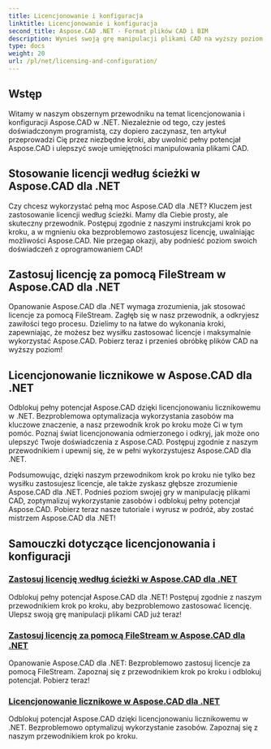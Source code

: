 ```yaml
---
title: Licencjonowanie i konfiguracja
linktitle: Licencjonowanie i konfiguracja
second_title: Aspose.CAD .NET - Format plików CAD i BIM
description: Wynieś swoją grę manipulacji plikami CAD na wyższy poziom dzięki Aspose.CAD dla .NET! Bezproblemowo zastosuj licencje za pomocą FileStream lub ścieżki, korzystając z naszych samouczków krok po kroku.
type: docs
weight: 20
url: /pl/net/licensing-and-configuration/
---
```


## Wstęp

Witamy w naszym obszernym przewodniku na temat licencjonowania i konfiguracji Aspose.CAD w .NET. Niezależnie od tego, czy jesteś doświadczonym programistą, czy dopiero zaczynasz, ten artykuł przeprowadzi Cię przez niezbędne kroki, aby uwolnić pełny potencjał Aspose.CAD i ulepszyć swoje umiejętności manipulowania plikami CAD.

## Stosowanie licencji według ścieżki w Aspose.CAD dla .NET

Czy chcesz wykorzystać pełną moc Aspose.CAD dla .NET? Kluczem jest zastosowanie licencji według ścieżki. Mamy dla Ciebie prosty, ale skuteczny przewodnik. Postępuj zgodnie z naszymi instrukcjami krok po kroku, a w mgnieniu oka bezproblemowo zastosujesz licencję, uwalniając możliwości Aspose.CAD. Nie przegap okazji, aby podnieść poziom swoich doświadczeń z oprogramowaniem CAD!

## Zastosuj licencję za pomocą FileStream w Aspose.CAD dla .NET

Opanowanie Aspose.CAD dla .NET wymaga zrozumienia, jak stosować licencje za pomocą FileStream. Zagłęb się w nasz przewodnik, a odkryjesz zawiłości tego procesu. Dzielimy to na łatwe do wykonania kroki, zapewniając, że możesz bez wysiłku zastosować licencje i maksymalnie wykorzystać Aspose.CAD. Pobierz teraz i przenieś obróbkę plików CAD na wyższy poziom!

## Licencjonowanie licznikowe w Aspose.CAD dla .NET

Odblokuj pełny potencjał Aspose.CAD dzięki licencjonowaniu licznikowemu w .NET. Bezproblemowa optymalizacja wykorzystania zasobów ma kluczowe znaczenie, a nasz przewodnik krok po kroku może Ci w tym pomóc. Poznaj świat licencjonowania odmierzonego i odkryj, jak może ono ulepszyć Twoje doświadczenia z Aspose.CAD. Postępuj zgodnie z naszym przewodnikiem i upewnij się, że w pełni wykorzystujesz Aspose.CAD dla .NET.

Podsumowując, dzięki naszym przewodnikom krok po kroku nie tylko bez wysiłku zastosujesz licencje, ale także zyskasz głębsze zrozumienie Aspose.CAD dla .NET. Podnieś poziom swojej gry w manipulację plikami CAD, zoptymalizuj wykorzystanie zasobów i odblokuj pełny potencjał Aspose.CAD. Pobierz teraz nasze tutoriale i wyrusz w podróż, aby zostać mistrzem Aspose.CAD dla .NET!
## Samouczki dotyczące licencjonowania i konfiguracji
### [Zastosuj licencję według ścieżki w Aspose.CAD dla .NET](./apply-license-by-path/)
 Odblokuj pełny potencjał Aspose.CAD dla .NET! Postępuj zgodnie z naszym przewodnikiem krok po kroku, aby bezproblemowo zastosować licencję. Ulepsz swoją grę manipulacji plikami CAD już teraz!
### [Zastosuj licencję za pomocą FileStream w Aspose.CAD dla .NET](./apply-license-using-filestream/)
Opanowanie Aspose.CAD dla .NET: Bezproblemowo zastosuj licencje za pomocą FileStream. Zapoznaj się z przewodnikiem krok po kroku i odblokuj potencjał. Pobierz teraz!
### [Licencjonowanie licznikowe w Aspose.CAD dla .NET](./metered-licensing/)
Odblokuj potencjał Aspose.CAD dzięki licencjonowaniu licznikowemu w .NET. Bezproblemowo optymalizuj wykorzystanie zasobów. Zapoznaj się z naszym przewodnikiem krok po kroku.